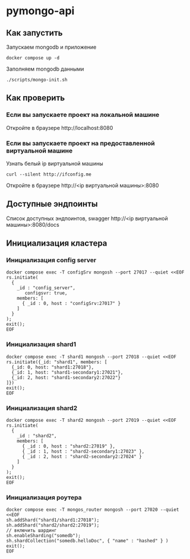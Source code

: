 # pymongo-api

## Как запустить

Запускаем mongodb и приложение

```shell
docker compose up -d
```

Заполняем mongodb данными

```shell
./scripts/mongo-init.sh
```

## Как проверить

### Если вы запускаете проект на локальной машине

Откройте в браузере http://localhost:8080

### Если вы запускаете проект на предоставленной виртуальной машине

Узнать белый ip виртуальной машины

```shell
curl --silent http://ifconfig.me
```

Откройте в браузере http://<ip виртуальной машины>:8080

## Доступные эндпоинты

Список доступных эндпоинтов, swagger http://<ip виртуальной машины>:8080/docs


## Инициализация кластера

### Инициализация config server

```shell
docker compose exec -T configSrv mongosh --port 27017 --quiet <<EOF
rs.initiate(
  {
    _id : "config_server",
       configsvr: true,
    members: [
      { _id : 0, host : "configSrv:27017" }
    ]
  }
);
exit();
EOF
```

### Инициализация shard1

```shell
docker compose exec -T shard1 mongosh --port 27018 --quiet <<EOF
rs.initiate({_id: "shard1", members: [
  {_id: 0, host: "shard1:27018"},
  {_id: 1, host: "shard1-secondary1:27021"},
  {_id: 2, host: "shard1-secondary2:27022"}
]}) 
exit();
EOF
```

### Инициализация shard2

```shell
docker compose exec -T shard2 mongosh --port 27019 --quiet <<EOF
rs.initiate(
  {
    _id : "shard2",
    members: [
      { _id : 0, host : "shard2:27019" },
      { _id : 1, host : "shard2-secondary1:27023" },
      { _id : 2, host : "shard2-secondary2:27024" }
    ]
  }
);
exit();
EOF
```

### Инициализация роутера

```shell
docker compose exec -T mongos_router mongosh --port 27020 --quiet <<EOF
sh.addShard("shard1/shard1:27018");
sh.addShard("shard2/shard2:27019");
// включить шардинг
sh.enableSharding("somedb");
sh.shardCollection("somedb.helloDoc", { "name" : "hashed" } )
exit();
EOF
```

